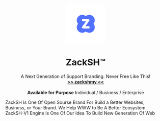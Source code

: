 <p align="center">
  <a href="#">
    
  </a>
  <p align="center">
   <img width="125" height="125" src="https://raw.githubusercontent.com/zackshmyid/.github/main/profile/Cloud%20Media.png" alt="Logo">
  </p>
  <h1 align="center"><b>ZackSH™</b></h1>
  <p align="center">
  A Next Generation of Support Branding. Never Free Like This!
    <br />
    <a href="https://zacksh.my.id"><strong>>> zackshmy <<</strong></a>
    <br />
    <br />
    <b>Available for Purpose</b>
    Individual / Business / Enterprise
    <br />
  </p>
</p>
ZackSH Is One Of Open Sourse Brand For Build a Better Websites, Business, or Your Brand. We Help WWW to Be A Better Ecosystem. ZackSH-V1 Engine Is One Of Our Idea To Build New Generation Of Web
<br/>
<br/>
